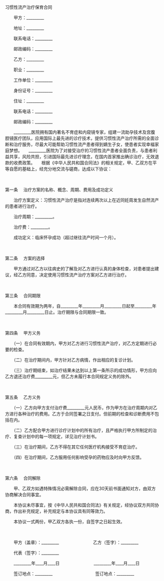 



习惯性流产治疗保育合同



 

　　甲方：_________

　　地址：_________

　　联系电话：_________

　　邮政编码：_________　　

　　乙方：_________

　　职业：_________

　　工作单位：_________

　　身份证号：_________

　　住址：_________

　　联系电话：_________

　　邮政编码：_________　　

　　_________医院拥有国内著名不育症和内窥镜专家，组建一流助孕技术及宫腹腔镜医疗团队，应用国际上最先进的诊疗技术，提供习惯性流产治疗所需的全面诊断和治疗服务，尽最大可能帮助习惯性流产患者得到嫡生子女，使患者实现幸福家庭梦想。　　_________医院为了对接受治疗的习惯性流产患者全面负责，与患者利益共享，风险共担，引进国际最先进诊疗理念，在国内首家推出确诊治疗，无效退款的收费政策。　　根据《中华人民共和国合同法》的相关规定，甲、乙双方在平等自愿的基础上，经充分地交流与磋商，达成以下协议：

　　

第一条
　治疗方案的名称、概念、周期、费用及成功定义

　　治疗方案定义：习惯性流产治疗是指对连续两次以上在近同妊周发生自然流产的患者进行治疗。

　　治疗周期：_________。

　　治疗费：_________。

　　成功定义：临床怀孕成功（超过继往流产时间一个月）。

　　

第二条
　方案的选择

　　甲方通过对乙方以往病史的了解及对乙方进行认真的身体检查，对患者提出建议，经乙方同意，决定使用习惯性流产治疗方案对乙方进行治疗。

　　

第三条
　合同期限

　　本合同有效期为两年，自_________年_________月_________日起至_________年_________月_________日止。治疗期限与合同期限一致。

　　

第四条
　甲方义务

　　（一）在合同有效期内，甲方对乙方进行习惯性流产治疗，对乙方定期进行必要的检查。

　　（二）在治疗期间内，甲方针对乙方病情，作出相应的复诊计划。

　　（三）治疗期结束，如治疗结果未达到以上第一条所示的成功情形，甲方应向乙方退还治疗费_________元，但乙方未履行本合同规定义务的除外。

　　

第五条
　乙方义务

　　（一）乙方向甲方支付治疗费_________元人民币，作为甲方在治疗周期内对乙方进行各种治疗的费用。乙方于合同签署之日支付。但前期的检查和诊断费用不包括在内。

　　（二）乙方配合甲方进行诊疗计划中的所有治疗，且严格执行甲方所制定的治疗、复查计划中的每一项规定，详见治疗计划书。

　　（三）在治疗期间，乙方不得在其它任何医疗机构接受不育症治疗。

　　（四）在治疗期间，乙方服用任何影响受孕的药物应及时向甲方反馈。

　　

第六条
　合同解除

　　甲、乙双方如遇特殊情况必需解除合同，应在30天前书面通知对方，由双方协商解决合同事宜。　　

　　本协议未尽事宜，按《中华人民共和国合同法》有关规定，经协议双方共同协商，作出补充规定，补充规定与本协议具有同等效力。　　

　　本协议一式两份，甲乙双方各执一份，自签字之日起生效。

　　　　

　　甲方（盖章）：_________　　　　　　　　乙方（签字）：_________　　

　　代表（签字）：_________　　

　　_________年____月____日　　　　　　　　_________年____月____日　　

　　签订地点：_________　　　　　　　　　　签订地点：_________
